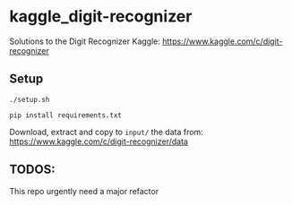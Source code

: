 # kaggle_digit-recognizer
Solutions to the Digit Recognizer Kaggle:
https://www.kaggle.com/c/digit-recognizer

## Setup
`./setup.sh`

`pip install requirements.txt`

Download, extract and copy to `input/` the data from: https://www.kaggle.com/c/digit-recognizer/data

## TODOS:
This repo urgently need a major refactor